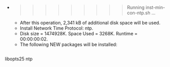 * >>>>>>>>> Running inst-min-con-ntp.sh ...
  * After this operation, 2,341 kB of additional disk space will be used.
  * Install Network Time Protocol: ntp.
  * Disk size = 1474928K. Space Used = 3268K. Runtime = 00:00:00:02.
  * The following NEW packages will be installed:
  ```bash
libopts25 ntp
  ```
